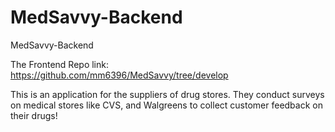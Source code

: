 # MedSavvy-Backend
MedSavvy-Backend


The Frontend Repo link: https://github.com/mm6396/MedSavvy/tree/develop

This is an application for the suppliers of drug stores. They conduct surveys on medical stores like CVS, and Walgreens to collect customer feedback on their drugs!
